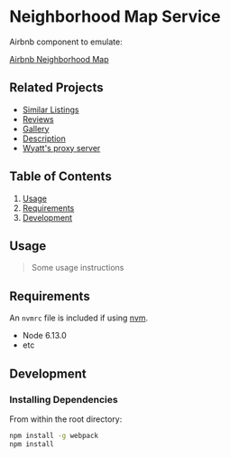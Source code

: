 # Neighborhood Map Service

Airbnb component to emulate:

[Airbnb Neighborhood Map](https://github.com/The-Untouchables/neighborhood-map-service/raw/master/neighborhood-airbnb-screenshot.png)

## Related Projects

- [Similar Listings](https://github.com/The-Untouchables/similar-listings-service)
- [Reviews](https://github.com/The-Untouchables/reviews-service)
- [Gallery](https://github.com/The-Untouchables/)
- [Description](https://github.com/The-Untouchables/)
- [Wyatt's proxy server](https://github.com/The-Untouchables/proxy-server-wyatt)

## Table of Contents

1. [Usage](#Usage)
1. [Requirements](#requirements)
1. [Development](#development)

## Usage

> Some usage instructions

## Requirements

An `nvmrc` file is included if using [nvm](https://github.com/creationix/nvm).

- Node 6.13.0
- etc

## Development

### Installing Dependencies

From within the root directory:

```sh
npm install -g webpack
npm install
```

